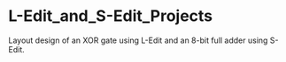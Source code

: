 # L-Edit_and_S-Edit_Projects
Layout design of an XOR gate using L-Edit and an 8-bit full adder using S-Edit.

